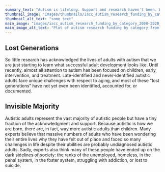 ```yaml
---
summary_text: "Autism is lifelong. Support and research haven't been. We are just starting to learn what successful adulthood looks like for autistic people."
thumbnail_image: "images/thumbnails/iacc_autism_research_funding_by_category_2008-2020_1200x750_thumbnail.jpg"
thumbnail_alt_text: "some text"
main_image: "images/iacc_autism_research_funding_by_category_2008-2020_1200x750.png"
main_image_alt_text: "Plot of autism research funding by category from 2010 to 2020. Data from the IACC."
---
```


## Lost Generations
So little research has acknowledged the lives of adults with autism that we are just starting to learn what successful adult development looks like. Until recently, almost all attention to autism has been focused on children, early intervention, and treatment. Late-identified and never-identified autistic adults face unique challenges with respect to aging, and most of these "lost generations" have not yet even been identified, accounted for, or documented.

## Invisible Majority
Autistic adults represent the vast majority of autistic people but have a tiny fraction of the acknowledgment and support. Because autistic is how we are born, there are, in fact, way more autistic adults than children. Many experts believe that massive numbers of adults who have been wondering their entire lives why they have felt out of place and faced so many challenges in life despite their abilities are probably undiagnosed autistic adults. Sadly, experts also think many of these people have ended up on the dark sidelines of society: the ranks of the unemployed, homeless, in the penal system, in the foster system, struggling with addiction, or lost to suicide.
